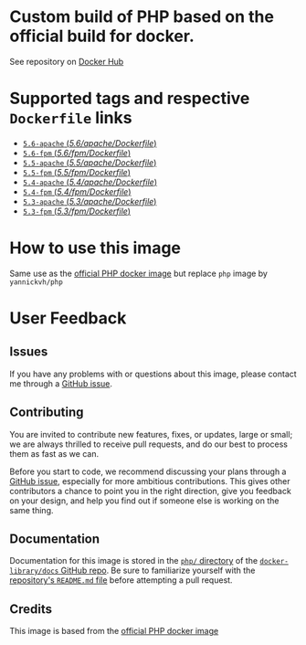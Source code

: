 # Custom build of PHP based on the official build for docker.

See repository on [Docker Hub](https://hub.docker.com/r/yannickvh/php/)

# Supported tags and respective `Dockerfile` links

- [ `5.6-apache` (*5.6/apache/Dockerfile*)](https://github.com/yvh/docker-php/blob/master/5.6/apache/Dockerfile)
- [ `5.6-fpm` (*5.6/fpm/Dockerfile*)](https://github.com/yvh/docker-php/blob/master/5.6/fpm/Dockerfile)
- [ `5.5-apache` (*5.5/apache/Dockerfile*)](https://github.com/yvh/docker-php/blob/master/5.5/apache/Dockerfile)
- [ `5.5-fpm` (*5.5/fpm/Dockerfile*)](https://github.com/yvh/docker-php/blob/master/5.5/fpm/Dockerfile)
- [ `5.4-apache` (*5.4/apache/Dockerfile*)](https://github.com/yvh/docker-php/blob/master/5.4/apache/Dockerfile)
- [ `5.4-fpm` (*5.4/fpm/Dockerfile*)](https://github.com/yvh/docker-php/blob/master/5.4/fpm/Dockerfile)
- [ `5.3-apache` (*5.3/apache/Dockerfile*)](https://github.com/yvh/docker-php/blob/master/5.3/apache/Dockerfile)
- [ `5.3-fpm` (*5.3/fpm/Dockerfile*)](https://github.com/yvh/docker-php/blob/master/5.3/fpm/Dockerfile)

# How to use this image

Same use as the [official PHP docker image](https://hub.docker.com/_/php/) but replace `php` image by `yannickvh/php`

# User Feedback

## Issues

If you have any problems with or questions about this image, please contact me through a [GitHub issue](https://github.com/yvh/docker-php/issues).

## Contributing

You are invited to contribute new features, fixes, or updates, large or small; we are always thrilled to receive pull requests, and do our best to process them as fast as we can.

Before you start to code, we recommend discussing your plans through a [GitHub issue](https://github.com/docker-library/php/issues), especially for more ambitious contributions. This gives other contributors a chance to point you in the right direction, give you feedback on your design, and help you find out if someone else is working on the same thing.

## Documentation

Documentation for this image is stored in the [`php/` directory](https://github.com/docker-library/docs/tree/master/php) of the [`docker-library/docs` GitHub repo](https://github.com/docker-library/docs). Be sure to familiarize yourself with the [repository's `README.md` file](https://github.com/docker-library/docs/blob/master/README.md) before attempting a pull request.

## Credits

This image is based from the [official PHP docker image](https://hub.docker.com/_/php/)